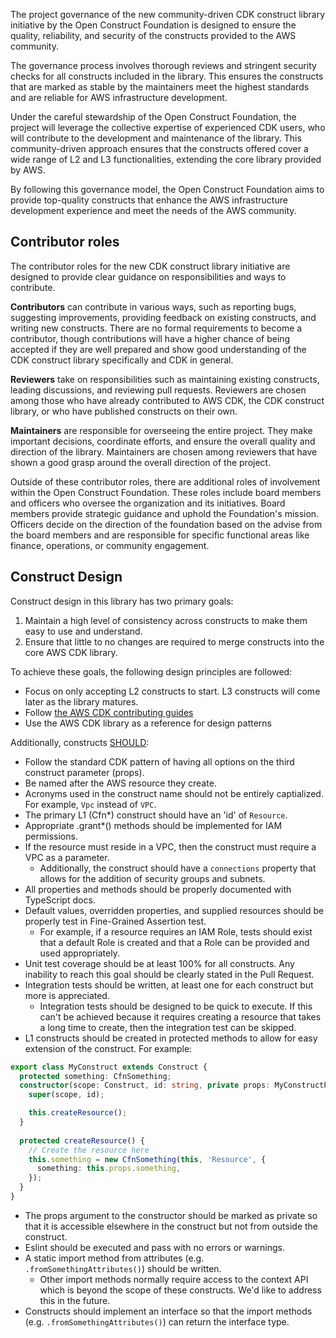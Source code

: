 The project governance of the new community-driven CDK construct library initiative by the Open Construct Foundation is designed to ensure the quality, reliability, and security of the constructs provided to the AWS community.

The governance process involves thorough reviews and stringent security checks for all constructs included in the library. This ensures the constructs that are marked as stable by the maintainers meet the highest standards and are reliable for AWS infrastructure development.

Under the careful stewardship of the Open Construct Foundation, the project will leverage the collective expertise of experienced CDK users, who will contribute to the development and maintenance of the library. This community-driven approach ensures that the constructs offered cover a wide range of L2 and L3 functionalities, extending the core library provided by AWS.

By following this governance model, the Open Construct Foundation aims to provide top-quality constructs that enhance the AWS infrastructure development experience and meet the needs of the AWS community.

## Contributor roles

The contributor roles for the new CDK construct library initiative are designed to provide clear guidance on responsibilities and ways to contribute.

**Contributors** can contribute in various ways, such as reporting bugs, suggesting improvements,  providing feedback on existing constructs, and writing new constructs. There are no formal requirements to become a contributor, though contributions will have a higher chance of being accepted if they are well prepared and show good understanding of the CDK construct library specifically and CDK in general.

**Reviewers** take on responsibilities such as maintaining existing constructs, leading discussions, and reviewing pull requests. Reviewers are chosen among those who have already contributed to AWS CDK, the CDK construct library, or who have published constructs on their own.

**Maintainers** are responsible for overseeing the entire project. They make important decisions, coordinate efforts, and ensure the overall quality and direction of the library. Maintainers are chosen among reviewers that have shown a good grasp around the overall direction of the project.

Outside of these contributor roles, there are additional roles of involvement within the Open Construct Foundation. These roles include board members and officers who oversee the organization and its initiatives. Board members provide strategic guidance and uphold the Foundation's mission. Officers decide on the direction of the foundation based on the advise from the board members and are responsible for specific functional areas like finance, operations, or community engagement.

## Construct Design

Construct design in this library has two primary goals:

1. Maintain a high level of consistency across constructs to make them easy to use and understand.
2. Ensure that little to no changes are required to merge constructs into the core AWS CDK library.

To achieve these goals, the following design principles are followed:

* Focus on only accepting L2 constructs to start. L3 constructs will come later as the library matures.
* Follow [the AWS CDK contributing guides](https://github.com/aws/aws-cdk/blob/main/CONTRIBUTING.md)
* Use the AWS CDK library as a reference for design patterns

Additionally, constructs [SHOULD](https://datatracker.ietf.org/doc/html/rfc2119#section-3):
* Follow the standard CDK pattern of having all options on the third construct parameter (props).
* Be named after the AWS resource they create.
* Acronyms used in the construct name should not be entirely captialized. For example, `Vpc` instead of `VPC`.
* The primary L1 (Cfn*) construct should have an 'id' of `Resource`.
* Appropriate .grant*() methods should be implemented for IAM permissions.
* If the resource must reside in a VPC, then the construct must require a VPC as a parameter.
  * Additionally, the construct should have a `connections` property that allows for the addition of security groups and subnets.
* All properties and methods should be properly documented with TypeScript docs.
* Default values, overridden properties, and supplied resources should be properly test in Fine-Grained Assertion test.
  * For example, if a resource requires an IAM Role, tests should exist that a default Role is created and that a Role can be provided and used appropriately.
* Unit test coverage should be at least 100% for all constructs. Any inability to reach this goal should be clearly stated in the Pull Request.
* Integration tests should be written, at least one for each construct but more is appreciated.
  * Integration tests should be designed to be quick to execute. If this can't be achieved because it requires creating
    a resource that takes a long time to create, then the integration test can be skipped.
* L1 constructs should be created in protected methods to allow for easy extension of the construct. For example:
```typescript
export class MyConstruct extends Construct {
  protected something: CfnSomething;
  constructor(scope: Construct, id: string, private props: MyConstructProps) {
    super(scope, id);

    this.createResource();
  }
  
  protected createResource() {
    // Create the resource here
    this.something = new CfnSomething(this, 'Resource', {
      something: this.props.something,
    });
  }
}
```
* The props argument to the constructor should be marked as private so that it is accessible elsewhere in the construct but not from outside the construct.
* Eslint should be executed and pass with no errors or warnings.
* A static import method from attributes (e.g. `.fromSomethingAttributes()`) should be written. 
  * Other import methods normally require access to the context API which is beyond the scope of these constructs. We'd like to address this in the future.
* Constructs should implement an interface so that the import methods (e.g. `.fromSomethingAttributes()`) can return the interface type.

